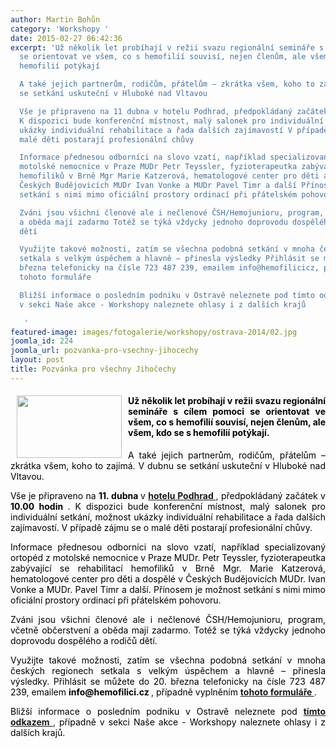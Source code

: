```yaml
---
author: Martin Bohůn
category: 'Workshopy '
date: 2015-02-27 06:42:36
excerpt: 'Už několik let probíhají v režii svazu regionální semináře s cílem pomoci
  se orientovat ve všem, co s hemofilií souvisí, nejen členům, ale všem, kdo se s
  hemofilií potýkají

  A také jejich partnerům, rodičům, přátelům – zkrátka všem, koho to zajímá V dubnu
  se setkání uskuteční v Hluboké nad Vltavou

  Vše je připraveno na 11 dubna v hotelu Podhrad, předpokládaný začátek v 1000 hodin
  K dispozici bude konferenční místnost, malý salonek pro individuální setkání, možnost
  ukázky individuální rehabilitace a řada dalších zajímavostí V případě zájmu se o
  malé děti postarají profesionální chůvy

  Informace přednesou odborníci na slovo vzatí, například specializovaný ortopéd z
  motolské nemocnice v Praze MUDr Petr Teyssler, fyzioterapeutka zabývající se rehabilitací
  hemofiliků v Brně Mgr Marie Katzerová, hematologové center pro děti a dospělé v
  Českých Budějovicích MUDr Ivan Vonke a MUDr Pavel Timr a další Přínosem je možnost
  setkání s nimi mimo oficiální prostory ordinací při přátelském pohovoru

  Zváni jsou všichni členové ale i nečlenové ČSH/Hemojunioru, program, včetně občerstvení
  a oběda mají zadarmo Totéž se týká vždycky jednoho doprovodu dospělého a rodičů
  dětí

  Využijte takové možnosti, zatím se všechna podobná setkání v mnoha českých regionech
  setkala s velkým úspěchem a hlavně – přinesla výsledky Přihlásit se můžete do 20
  března telefonicky na čísle 723 487 239, emailem info@hemofilicicz, případně vyplněním
  tohoto formuláře

  Bližší informace o posledním podniku v Ostravě neleznete pod tímto odkazem, případně
  v sekci Naše akce - Workshopy naleznete ohlasy i z dalších krajů

   '
featured-image: images/fotogalerie/workshopy/ostrava-2014/02.jpg
joomla_id: 224
joomla_url: pozvanka-pro-vsechny-jihocechy
layout: post
title: Pozvánka pro všechny Jihočechy
---
```


<h4 style="text-align: justify;">
 <img border="0" height="100" src="{{ site.baseurl }}/images/fotogalerie/workshopy/ostrava-2014/02.jpg" style="float: left; margin-left: 10px; margin-right: 10px;" width="168"/>
 <span style="color: #000000;">
  Už několik let probíhají v režii svazu regionální semináře s cílem pomoci se orientovat ve všem, co s hemofilií souvisí, nejen členům, ale všem, kdo se s hemofilií potýkají.
 </span>
</h4>
<p style="text-align: justify;">
 <span style="color: #000000;">
  A také jejich partnerům, rodičům, přátelům – zkrátka všem, koho to zajímá. V dubnu se setkání uskuteční v Hluboké nad Vltavou.
 </span>
</p>
<p style="text-align: justify;">
 <span style="color: #000000;">
  Vše je připraveno na
  <strong>
   11. dubna
  </strong>
 </span>
 <span style="color: #000000;">
  v
 </span>
 <strong>
  <a href="http://www.hotel-podhrad.cz/" target="_blank" title="Hotel Podhrad">
   hotelu Podhrad
  </a>
 </strong>
 ,
 <span style="color: #000000;">
  předpokládaný začátek v
  <strong>
   10.00 hodin
  </strong>
  . K dispozici bude konferenční místnost, malý salonek pro individuální setkání, možnost ukázky individuální rehabilitace a řada dalších zajímavostí. V případě zájmu se o malé děti postarají profesionální chůvy.
 </span>
</p>
<p style="text-align: justify;">
 <span style="color: #000000;">
  Informace přednesou odborníci na slovo vzatí, například specializovaný ortopéd z motolské nemocnice v Praze MUDr. Petr Teyssler, fyzioterapeutka zabývající se rehabilitací hemofiliků v Brně Mgr. Marie Katzerová, hematologové center pro děti a dospělé v Českých Budějovicích MUDr. Ivan Vonke a MUDr. Pavel Timr a další. Přínosem je možnost setkání s nimi mimo oficiální prostory ordinací při přátelském pohovoru.
 </span>
</p>
<p style="text-align: justify;">
 <span style="color: #000000;">
  Zváni jsou všichni členové ale i nečlenové ČSH/Hemojunioru, program, včetně občerstvení a oběda mají zadarmo. Totéž se týká vždycky jednoho doprovodu dospělého a rodičů dětí.
 </span>
</p>
<p style="text-align: justify;">
 <span style="color: #000000;">
  Využijte takové možnosti, zatím se všechna podobná setkání v mnoha českých regionech setkala s velkým úspěchem a hlavně – přinesla výsledky. Přihlásit se můžete do 20. března telefonicky na čísle 723 487 239, emailem
  <strong>
   info@hemofilici.cz
  </strong>
  , případně vyplněním
 </span>
 <strong>
  <a href="https://docs.google.com/forms/d/1HQpW2fMVfK3drtPRgCds-eUrA8i0FiWsV1s8Wa6Oy1w/viewform" target="_blank" title="Přihláška workshop České Budějovice">
   tohoto formuláře
  </a>
 </strong>
 .
</p>
<p style="text-align: justify;">
 <span style="color: #000000;">
  Bližší informace o posledním podniku v Ostravě neleznete pod
 </span>
 <strong>
  <a href="index.php/cs/akce-seznam/14-akce3/206-jak-jsme-se-sesli-v-ostrave" target="_blank" title="Workshop Ostrava">
   tímto odkazem
  </a>
 </strong>
 ,
 <span style="color: #000000;">
  případně v sekci Naše akce - Workshopy naleznete ohlasy i z dalších krajů.
 </span>
</p>
<p>
</p>